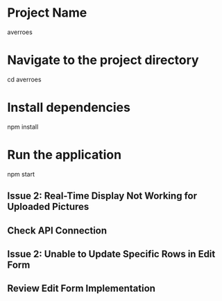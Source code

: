 # Project Name

averroes

# Navigate to the project directory

cd averroes

# Install dependencies

npm install

# Run the application

npm start

## Issue 2: Real-Time Display Not Working for Uploaded Pictures

## Check API Connection

## Issue 2: Unable to Update Specific Rows in Edit Form

## Review Edit Form Implementation

